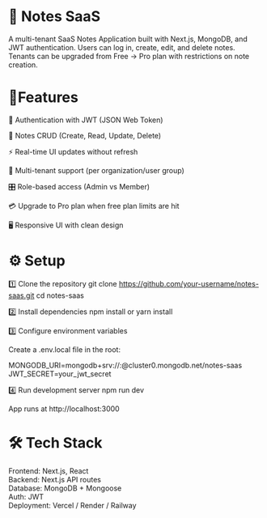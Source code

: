 # 📒 Notes SaaS

A multi-tenant SaaS Notes Application built with Next.js, MongoDB, and JWT authentication.
Users can log in, create, edit, and delete notes. Tenants can be upgraded from Free → Pro plan with restrictions on note creation.

# 🚀Features

🔑 Authentication with JWT (JSON Web Token)

📝 Notes CRUD (Create, Read, Update, Delete)

⚡ Real-time UI updates without refresh

👥 Multi-tenant support (per organization/user group)

🎛️ Role-based access (Admin vs Member)

💳 Upgrade to Pro plan when free plan limits are hit

🖥️ Responsive UI with clean design

# ⚙️ Setup
1️⃣ Clone the repository
git clone https://github.com/your-username/notes-saas.git
cd notes-saas

2️⃣ Install dependencies
npm install
or
yarn install

3️⃣ Configure environment variables

Create a .env.local file in the root:

MONGODB_URI=mongodb+srv://<username>:<password>@cluster0.mongodb.net/notes-saas
JWT_SECRET=your_jwt_secret

4️⃣ Run development server
npm run dev

App runs at http://localhost:3000

# 🛠️ Tech Stack

Frontend: Next.js, React  
Backend: Next.js API routes  
Database: MongoDB + Mongoose  
Auth: JWT  
Deployment: Vercel / Render / Railway
